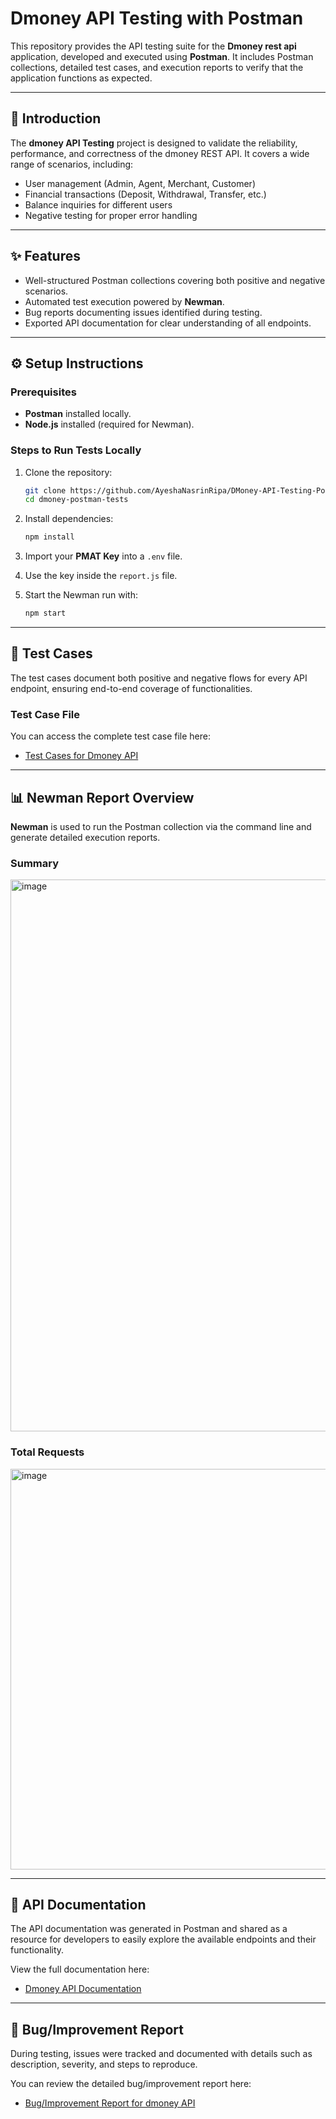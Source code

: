 # Dmoney API Testing with Postman  

This repository provides the API testing suite for the **Dmoney rest api** application, developed and executed using **Postman**. It includes Postman collections, detailed test cases, and execution reports to verify that the application functions as expected.  

---

## 📖 Introduction  
The **dmoney API Testing** project is designed to validate the reliability, performance, and correctness of the dmoney REST API. It covers a wide range of scenarios, including:  

- User management (Admin, Agent, Merchant, Customer)  
- Financial transactions (Deposit, Withdrawal, Transfer, etc.)  
- Balance inquiries for different users  
- Negative testing for proper error handling  

---

## ✨ Features  
- Well-structured Postman collections covering both positive and negative scenarios.  
- Automated test execution powered by **Newman**.  
- Bug reports documenting issues identified during testing.  
- Exported API documentation for clear understanding of all endpoints.  

---

## ⚙️ Setup Instructions  

### Prerequisites  
- **Postman** installed locally.  
- **Node.js** installed (required for Newman).  

### Steps to Run Tests Locally  
1. Clone the repository:  
   ```bash  
   git clone https://github.com/AyeshaNasrinRipa/DMoney-API-Testing-Postman.git  
   cd dmoney-postman-tests  
   ```  

2. Install dependencies:  
   ```bash  
   npm install  
   ```  

3. Import your **PMAT Key** into a `.env` file.  

4. Use the key inside the `report.js` file.  

5. Start the Newman run with:  
   ```bash  
   npm start  
   ```  

---

## 🧪 Test Cases  
The test cases document both positive and negative flows for every API endpoint, ensuring end-to-end coverage of functionalities.  

### Test Case File  
You can access the complete test case file here:  
- [Test Cases for Dmoney API](https://docs.google.com/spreadsheets/d/1WIwucbHyEmSV2QxjHXz7_6q35zjUKM75aCGtpMB4FIQ/edit?usp=sharing)  

---

## 📊 Newman Report Overview  

**Newman** is used to run the Postman collection via the command line and generate detailed execution reports.  

### Summary  

<img width="871" height="883" alt="image" src="https://github.com/user-attachments/assets/f9e73e5a-43f4-4cb5-b18d-454df45021a6" />  

### Total Requests  

<img width="887" height="641" alt="image" src="https://github.com/user-attachments/assets/eee35c9a-9a6b-4cf9-933b-bfa3a33a5910" />  

---

## 📄 API Documentation  

The API documentation was generated in Postman and shared as a resource for developers to easily explore the available endpoints and their functionality.  

View the full documentation here:  
- [Dmoney API Documentation](https://documenter.getpostman.com/view/30074295/2sB3HhrhDy)  

---

## 🐞 Bug/Improvement Report  

During testing, issues were tracked and documented with details such as description, severity, and steps to reproduce.  

You can review the detailed bug/improvement report here:  
- [Bug/Improvement Report for dmoney API](https://docs.google.com/spreadsheets/d/1A1vetTaKRKiO3ZvXUUczFbtZ3g1D4lEw/edit?usp=sharing&ouid=116218051366331945716&rtpof=true&sd=true)  

